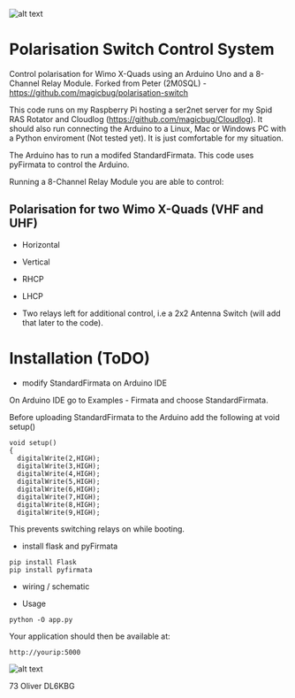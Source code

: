 
![alt text](https://user-images.githubusercontent.com/34808184/98468683-e34d9900-21db-11eb-9373-c8a89108a057.jpg)

# Polarisation Switch Control System
Control polarisation for Wimo X-Quads using an Arduino Uno and a 8-Channel Relay Module. 
Forked from Peter (2M0SQL) - https://github.com/magicbug/polarisation-switch

This code runs on my Raspberry Pi hosting a ser2net server for my Spid RAS Rotator and Cloudlog (https://github.com/magicbug/Cloudlog).
It should also run connecting the Arduino to a Linux, Mac or Windows PC with a Python enviroment (Not tested yet). It is just comfortable for my situation.

The Arduino has to run a modifed StandardFirmata. This code uses pyFirmata to control the Arduino.

Running a 8-Channel Relay Module you are able to control:

## Polarisation for two Wimo X-Quads (VHF and UHF)
* Horizontal 
* Vertical
* RHCP
* LHCP

* Two relays left for additional control, i.e a 2x2 Antenna Switch (will add that later to the code). 

# Installation (ToDO)
* modify StandardFirmata on Arduino IDE

On Arduino IDE go to Examples - Firmata and choose StandardFirmata.

Before uploading StandardFirmata to the Arduino add the following at void setup()

```
void setup()
{
  digitalWrite(2,HIGH);
  digitalWrite(3,HIGH);
  digitalWrite(4,HIGH);
  digitalWrite(5,HIGH);
  digitalWrite(6,HIGH);
  digitalWrite(7,HIGH);
  digitalWrite(8,HIGH);
  digitalWrite(9,HIGH);
```

This prevents switching relays on while booting.

* install flask and pyFirmata

```
pip install Flask
pip install pyfirmata
```

* wiring / schematic

* Usage

```
python -O app.py
```

Your application should then be available at:
```
http://yourip:5000
```

![alt text](https://user-images.githubusercontent.com/34808184/98482214-2f123980-2200-11eb-9690-1057b1e2b93e.png)


73 Oliver DL6KBG
